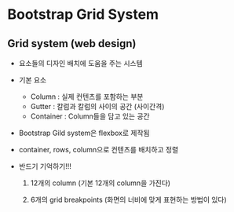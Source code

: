 # Bootstrap Grid System

## Grid system (web design)

- 요소들의 디자인 배치에 도움을 주는 시스템

- 기본 요소

  - Column : 실제 컨텐츠를 포함하는 부분
  - Gutter : 칼럼과 칼럼의 사이의 공간 (사이간격)
  - Container : Column들을 담고 있는 공간

- Bootstrap Gild system은 flexbox로 제작됨

- container, rows, column으로 컨텐츠를 배치하고 정렬

- 반드기 기억하기!!!

  1. 12개의 column
     (기본 12개의 column을 가진다)

  1. 6개의 grid breakpoints
     (화면의 너비에 맞게 표현하는 방법이 있다)

  
